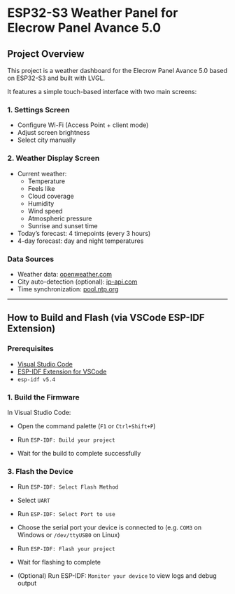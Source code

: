 # ESP32-S3 Weather Panel for Elecrow Panel Avance 5.0

## Project Overview

This project is a weather dashboard for the Elecrow Panel Avance 5.0 based on ESP32-S3 and built with LVGL.

It features a simple touch-based interface with two main screens:

### 1. Settings Screen
- Configure Wi-Fi (Access Point + client mode)
- Adjust screen brightness
- Select city manually

### 2. Weather Display Screen
- Current weather:
  - Temperature
  - Feels like
  - Cloud coverage
  - Humidity
  - Wind speed
  - Atmospheric pressure
  - Sunrise and sunset time
- Today’s forecast: 4 timepoints (every 3 hours)
- 4-day forecast: day and night temperatures

### Data Sources
- Weather data: [openweather.com](https://openweather.com)
- City auto-detection (optional): [ip-api.com](http://ip-api.com)
- Time synchronization: [pool.ntp.org](https://www.pool.ntp.org)

---

## How to Build and Flash (via VSCode ESP-IDF Extension)

### Prerequisites

- [Visual Studio Code](https://code.visualstudio.com/)
- [ESP-IDF Extension for VSCode](https://github.com/espressif/vscode-esp-idf-extension)
- `esp-idf v5.4`

### 1. Build the Firmware
In Visual Studio Code:

- Open the command palette (`F1` or `Ctrl+Shift+P`)

- Run `ESP-IDF: Build your project`

- Wait for the build to complete successfully

### 3. Flash the Device
 - Run `ESP-IDF: Select Flash Method`
 - Select `UART`
 - Run `ESP-IDF: Select Port to use`
 - Choose the serial port your device is connected to
    (e.g. `COM3` on Windows or `/dev/ttyUSB0` on Linux)
 - Run `ESP-IDF: Flash your project`
 - Wait for flashing to complete

 - (Optional) Run ESP-IDF: `Monitor your device` to view logs and debug output
